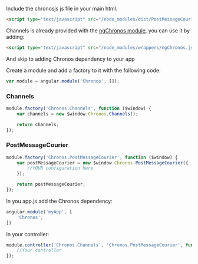 Include the chronosjs js file in your main html.

```html
<script type="text/javascript" src="/node_modules/dist/PostMessageCourier.js"></script>
```
Channels is already provided with the [ngChronos module](/wrappers/ngChronos.js), you can use it by adding:
```html
<script type="text/javascript" src="/node_modules/wrappers/ngChronos.js"></script>
```
And skip to adding Chronos dependency to your app

Create a module and add a factory to it with the following code:
```javascript
var module = angular.module('Chronos', []);
```

### Channels
```javascript
module.factory('Chronos.Channels', function ($window) {
    var channels = new $window.Chronos.Channels();

    return channels;
});
```

### PostMessageCourier
```javascript
module.factory('Chronos.PostMessageCourier', function ($window) {
    var postMessageCourier = new $window.Chronos.PostMessageCourier({
        //YOUR configuration here
    });

    return postMessageCourier;
});
```

In you app.js add the Chronos dependency:
```javascript
angular.module('myApp', [
    'Chronos',
])
```

In your controller:

```javascript
module.controller('Chronos.Channels', 'Chronos.PostMessageCourier', function (channels, postMessageCourier) {
    //Your controller
});
```
